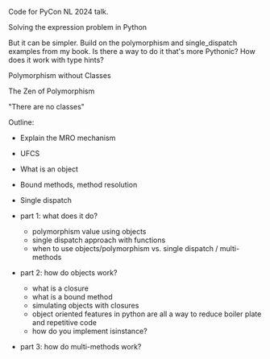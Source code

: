Code for PyCon NL 2024 talk.


Solving the expression problem in Python

But it can be simpler. Build on the polymorphism and single_dispatch examples from my book. Is there a way to do it that's more Pythonic? How does it work with type hints?


Polymorphism without Classes

The Zen of Polymorphism

"There are no classes"

Outline:
- Explain the MRO mechanism
- UFCS
- What is an object
- Bound methods, method resolution
- Single dispatch


- part 1: what does it do?
    - polymorphism value using objects
    - single dispatch approach with functions
    - when to use objects/polymorphism vs. single dispatch / multi-methods
- part 2: how do objects work?
    - what is a closure
    - what is a bound method
    - simulating objects with closures
    - object oriented features in python are all a way to reduce boiler plate and repetitive code
    - how do you implement isinstance?
- part 3: how do multi-methods work?


